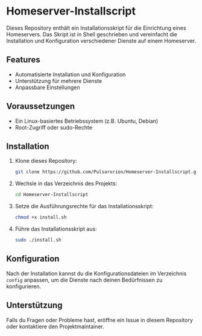# Homeserver-Installscript

Dieses Repository enthält ein Installationsskript für die Einrichtung eines Homeservers. Das Skript ist in Shell geschrieben und vereinfacht die Installation und Konfiguration verschiedener Dienste auf einem Homeserver.

## Features

- Automatisierte Installation und Konfiguration
- Unterstützung für mehrere Dienste
- Anpassbare Einstellungen

## Voraussetzungen

- Ein Linux-basiertes Betriebssystem (z.B. Ubuntu, Debian)
- Root-Zugriff oder sudo-Rechte

## Installation

1. Klone dieses Repository:
    ```bash
    git clone https://github.com/Pulsarorion/Homeserver-Installscript.git
    ```

2. Wechsle in das Verzeichnis des Projekts:
    ```bash
    cd Homeserver-Installscript
    ```

3. Setze die Ausführungsrechte für das Installationsskript:
    ```bash
    chmod +x install.sh
    ```

4. Führe das Installationsskript aus:
    ```bash
    sudo ./install.sh
    ```

## Konfiguration

Nach der Installation kannst du die Konfigurationsdateien im Verzeichnis `config` anpassen, um die Dienste nach deinen Bedürfnissen zu konfigurieren.

## Unterstützung

Falls du Fragen oder Probleme hast, eröffne ein Issue in diesem Repository oder kontaktiere den Projektmaintainer.
